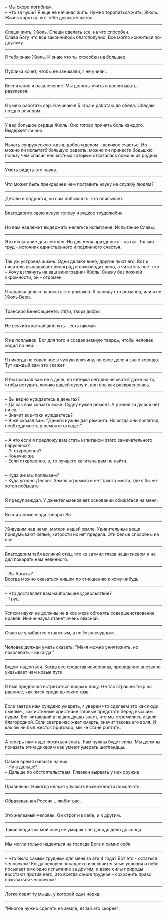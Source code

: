 &ndash; Мы скоро погибнем.  
&ndash; Что за чушь? Я еще не начинал жить. Нужно торопиться жить, Жюль. Жизнь коротка, вот тебе доказательство.
***
Спеши жить, Жюль. Спеши сделать все, на что способен.   
Слава Богу что все закончилось благополучно. Все могло кончиться по-другому.
***
Я тебя знаю Жюль. И знаю что ты способен на большее.
***
Публика хочет, чтобы ее занимали, а не учили .
***
Воспитание и развлечение. Мы должны учить и воспитывать, развлекая.
***
Я умею работать сэр. Начинаю в 5 ктра и работаю до обеда. Обедаю поздно вечером.
***
У вас большое сердце Жюль. Оно готово принять боль каждого. Выдержет ли оно.
***
Начать супружескую жизнь добрым делом - великое счастье. Но можно ли испытатб большую радость, можно ли принести бодьшкю пользу чем спасая несчастных которым отказалась помочь их родина
***
Уметь видеть это наука.
***
Чтл может быть прекраснее чем поставить науку на службу людям?
***
Детали и подрости, он сам побывал то, что описывает.
***
Благодарите свою ясную голову и редкое трудолюбие
***
Но вам надлежит выдержать нелегкое испытание. Испытание Славы. 
***
Это испытание для лентяев. Но для меня праздность - пытка. Только труд - источник единственного и подлинного счастья.
***
Так уж устроена жизнь. Одни делают вино, другие пьют его. Вот и писатель выращивает виноград и производит вино, а читатель пьет его.
&ndash; Хочу взглянуть на ваш виноградник Жюль. Скажу без ложной скромности, он - огромен.
***
Я задался целью написать сто романов. Я напишу сто романов, или я не Жюль Верн.
***
Трансиро Бенефациенто. Идти, творя добро.
***
Не всякий кратчайший путь - есть прямая
***
Я не поплывок. Бог для того и создал земную твердь, чтобы человек ходил по ней.
***
Я никогда не совал нос в чужую ключину, но свое дело я знаю хорошо. Тут каждый вам это скажет.
***
Я бы показал вам ее в деле, но ветерка сегодня не хватит даже на то, чтобы остудить личико вашей супруги, вон она как раскраснелась.
***
&ndash; Вы верно нуждаетесь в деньгах?  
&ndash; Да как вам сказать мсье. Судну нужен ремонт. А у меня  за душой нет ни су.  
&ndash; Значит все-таки нуждаетесь?  
&ndash; Я же сказал вам: "Деньги нужны для ремонта. Но когда они появятся, необходимость в ремонте отпадет"
***
&ndash; А что если я предложу вам стать капитаном этого замечательного парусника?  
&ndash; Э, откровенно?  
&ndash; Конечно же  
&ndash; Если откровенно, э, то лучшего капитана вам не найти.
***
&ndash; Куда же мы поплывем?  
&ndash; Куда угодно Делонг. Земля огромная и нет такого места, где я бы не хотел побывать
***
Я предупреждал. У джентельменов нет основании обижаться на меня.
***
Воспитанные люди говорят Вы. 
***
Живущим над нами, матери нашей земле. Удивительные вещи придумывают белые, хитрости их нет предела. Эти белые способны на все.
***
Благодарим тебя великий отец, что не затмил глаза наши гневом и не дал покарать нам невинного.
***
&ndash; Вы богаты?  
Всегда можно оказаться нищим по отношению к кому нибудь
***
&ndash; Что доставляет вам наибольшее удовольствие?  
&ndash; Труд
***
Успехи науки не должны не в кое мере обгонять совершенствование нравов. Иначе наука станет очень опасной.
***
Счастье улыбается отважным, а не безрассудным.
***
Человек должен уметь сказать: "Меня можно уничтожить, но поколебать - никогда."
***
Будем надеяться. Когда все средства исчерпаны, провидение внезапно указывает нам новые пути.
***
Я был предпочел встретиться лицом к лицу. Не так страшен тигр на равнине, как змея среди высоких трав.
***
Если завтра нам суждено умереть, я уверен что сделаем это как люди смелые., как истинные христиане готовые предстать перед высшим судом. Бог читающий в наших душах знает, что мы стремились к цели благородной. Если завтра нас ждет смерть, значит такова его воля. И как бы ни был жесток приговор, мы не стане роптать.
***
А теперь нам надо ложиться спать. Нам нужны будут силы. Мы должны показать этим дикарям как умеют умерать шотландцы.
***
Самое время напасть на них.  
&ndash; Ну а дальше?  
&ndash; Дальше по обстоятельствам. Главнон вырвать у них оружие
***
Правильно. Никогда нельзя упускать возможности помолчать.
***
Образованная Россия... любит вас.
***
Это железный человек. Он строг и к себе, и к другим.
***
Такие люди как мой оьец не умирают не доводя дело до конца.
***
Мы могли только надеяться на господа Бога и самих себя
***
&ndash; Что было самым трудным для меня за эти 4 года? Вот это - остаться человеком! Когда человек попадает в исключительные условия и небо посылает емк одно испытание за другим, и даже силы природы восстают против него, это всегда самое трудное - сохранить право называться человеком!
***
Легко ловят ту мышь, у которой одна норка.
***
"Многое нужно сделать на земле, делай это скорее".
